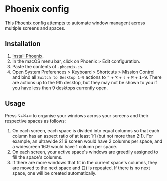 # Phoenix config

This [Phoenix](https://github.com/kasper/phoenix) config attempts to automate window managent across multiple screens and spaces.

## Installation

1. [Install Phoenix](https://github.com/kasper/phoenix#install).
2. In the macOS menu bar, click on Phoenix > Edit configuration.
3. Paste the contents of `.phoenix.js`.
4. Open System Preferences > Keyboard > Shortcuts > Mission Control and bind all `Switch to Desktop 1-9` actions to <kbd>⌃</kbd> + <kbd>⌥</kbd> + <kbd>⇧</kbd> + <kbd>⌘</kbd> + <kbd>1-9</kbd>. There are actions up to the 9th desktop, but they may not be shown to you if you have less then 9 desktops currently open.

## Usage

Press <kbd>⌥</kbd>+<kbd>⌘</kbd>+<kbd>⏎</kbd> to organise your windows across your screens and their respective spaces as follows:

1. On each screen, each space is divided into equal columns so that each column has an aspect ratio of at least 1:1 (but not more than 2:1). For example, an ultrawide 21:9 screen would have 2 columns per space, and a widescreen 16:9 would have 1 column per space.
2. On each screen, your active space's windows are greedily assigned to fill the space's columns.
3. If there are more windows that fit in the current space's columns, they are moved to the next space and (2) is repeated. If there is no next space, one will be created automatically.
